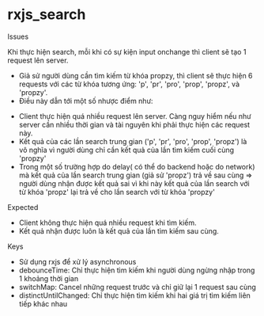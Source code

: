 # rxjs_search
Issues

Khi thực hiện search, mỗi khi có sự kiện input onchange thì client sẽ tạo 1 request lên server.
- Giả sử người dùng cần tìm kiếm từ khóa propzy, thì client sẽ thực hiện 6 requests với các từ khóa tương ứng: 'p', 'pr', 'pro', 'prop', 'propz', và 'propzy'.
- Điều này dẫn tới một số nhược điểm như:
+ Client thực hiện quá nhiều request lên server. Càng nguy hiểm nếu như server cần nhiều thời gian và tài nguyên khi phải thực hiện các request này.
+ Kết quả của các lần search trung gian ('p', 'pr', 'pro', 'prop', 'propz') là vô nghĩa vì người dùng chỉ cần kết quả của lần tìm kiếm cuối cùng 'propzy'
+ Trong một số trường hợp do delay( có thể do backend hoặc do network) mà kết quả của lần search trung gian (giả sử 'propz') trả về sau cùng => người dùng nhận được kết quả sai
vì khi này kết quả của lần search với từ khóa 'propz' lại trả về cho lần search với từ khóa 'propzy'

Expected
- Client không thực hiện quá nhiều request khi tìm kiếm.
- Kết quả nhận được luôn là kết quả của lần tìm kiếm sau cùng.

Keys

- Sử dụng rxjs để xử lý asynchronous
- debounceTime: Chỉ thực hiện tìm kiếm khi người dùng ngừng nhập trong 1 khoảng thời gian
- switchMap: Cancel những request trước và chỉ giữ lại 1 request sau cùng
- distinctUntilChanged: Chỉ thực hiện tìm kiếm khi hai giá trị tìm kiếm liên tiếp khác nhau
